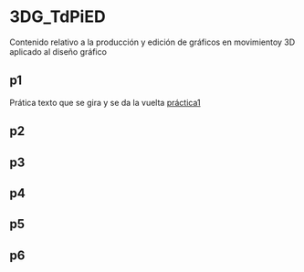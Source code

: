 # 3DG_TdPiED
Contenido relativo a la producción y edición de gráficos en movimientoy 3D aplicado al diseño gráfico

## p1
Prática texto que se gira y se da la vuelta [práctica1](p1.mp4)

## p2

## p3

## p4

## p5

## p6
